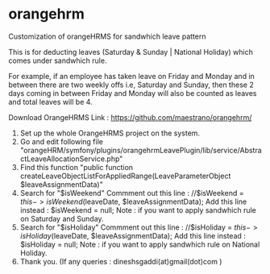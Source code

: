 # orangehrm
Customization of orangeHRMS for sandwhich leave pattern

This is for deducting leaves (Saturday & Sunday | National Holiday) which comes under sandwhich rule.

For example, if an employee has taken leave on Friday and Monday and in between there are two weekly offs i.e, Saturday and Sunday, then these 2 days coming in between Friday and Monday will also be counted as leaves and total leaves will be 4. 

Download OrangeHRMS
Link : https://github.com/maestrano/orangehrm/

1. Set up the whole OrangeHRMS project on the system.
2. Go and edit following file "orangeHRM/symfony/plugins/orangehrmLeavePlugin/lib/service/AbstractLeaveAllocationService.php"
3. Find this function "public function createLeaveObjectListForAppliedRange(LeaveParameterObject $leaveAssignmentData)"
4. Search for "$isWeekend"
   Commment out this line : //$isWeekend = $this->isWeekend($leaveDate, $leaveAssignmentData);
	 Add this line instead  : $isWeekend = null;
   Note : if you want to apply sandwhich rule on Saturday and Sunday.
5. Search for "$isHoliday"
   Commment out this line : //$isHoliday = $this->isHoliday($leaveDate, $leaveAssignmentData);
	 Add this line instead  : $isHoliday = null;
   Note : if you want to apply sandwhich rule on National Holiday.
6. Thank you. (If any queries : dineshsgaddi(at)gmail(dot)com )
